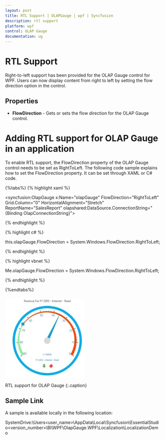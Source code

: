 ```yaml
---
layout: post
title: RTL Support | OLAPGauge | wpf | Syncfusion
description: rtl support
platform: wpf
control: OLAP Gauge
documentation: ug
---
```


# RTL Support

Right-to-left support has been provided for the OLAP Gauge control for WPF. Users can now display content from right to left by setting the flow direction option in the control. 

## Properties

* **FlowDirection** - Gets or sets the flow direction for the OLAP Gauge control.


# Adding RTL support for OLAP Gauge in an application 

To enable RTL support, the FlowDirection property of the OLAP Gauge control needs to be set as RightToLeft. The following code sample explains how to set the FlowDirection property. It can be set through XAML or C# code.


{%tabs%}
{% highlight xaml %}

   

<syncfusion:OlapGauge x:Name="olapGauge" FlowDirection="RightToLeft" Grid.Column="0" HorizontalAlignment="Stretch" ReportName="SalesReport" olapshared:DataSource.ConnectionString="{Binding OlapConnectionString}">


 {% endhighlight %}



 {% highlight c# %}
 
   

this.olapGauge.FlowDirection = System.Windows.FlowDirection.RightToLeft;

 {% endhighlight %}




 {% highlight vbnet %}
  
    

Me.olapGauge.FlowDirection = System.Windows.FlowDirection.RightToLeft;

 {% endhighlight %}




{%endtabs%}







![](RTL-Support_images/RTL-Support_img1.jpeg)


RTL support for OLAP Gauge
{:.caption}

## Sample Link

A sample is available locally in the following location:

SystemDrive:\Users\<user_name>\AppData\Local\Syncfusion\EssentialStudio\<version_number>\BI\WPF\OlapGauge.WPF\Localization\LocalizationDemo


